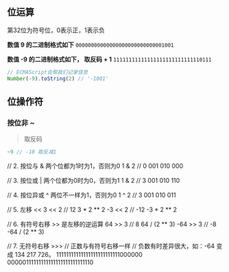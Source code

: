 ## 位运算

第32位为符号位，0表示正，1表示负

**数值 9 的二进制格式如下** 
`00000000000000000000000000001001`

**数值 -9 的二进制格式如下， 取反码 + 1** 
`11111111111111111111111111110111`

```js
// ECMAScript会帮我们记录信息
Number(-9).toString(2) // '-1001'
```

## 位操作符

### 按位非 ~

> 取反码

  ```js
  ~9 // -10 取反减1
  ```


// 2. 按位与 &  两个位都为1时为1，否则为0
1 & 2 // 0
001 010 000

// 3. 按位或 | 两个位都为0时为0，否则为1
1 & 2 // 3
001 010 110

// 4. 按位异或 ^ 两位不一样为1，否则为0
1 ^ 2 // 3
001 010 011

// 5. 左移 <<
3 << 2 // 12  3 * 2 ** 2
-3 << 2 // -12 -3 * 2 ** 2

// 6. 有符号右移 >> 是左移的逆运算
64 >> 3 // 8 64 / (2 ** 3)
-64 >> 3 // -8 -64 / (2 ** 3)

// 7. 无符号右移 >>>
// 正数与有符号右移一样
// 负数有时差异很大，如：-64 变成 134 217 726。
11111111111111111111111111000000
00000111111111111111111111111110
